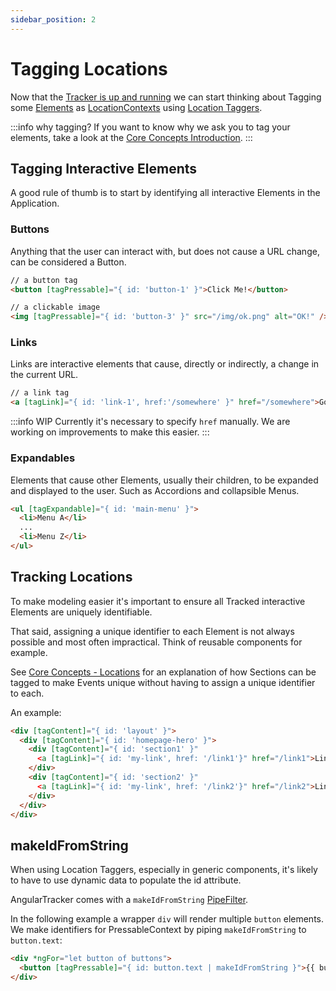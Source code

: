```yaml
---
sidebar_position: 2
---
```


# Tagging Locations

Now that the [Tracker is up and running](/tracking/angular/how-to-guides/getting-started.md) we can start thinking about Tagging some [Elements](/tracking/core-concepts/angular/tagging.md#elements) as [LocationContexts](/taxonomy/reference/location-contexts/overview.md) using [Location Taggers](/tracking/angular/api-reference/locationTaggers/overview.md).  

:::info why tagging?
If you want to know why we ask you to tag your elements, take a look at the [Core Concepts Introduction](/tracking/core-concepts).
:::

## Tagging Interactive Elements
A good rule of thumb is to start by identifying all interactive Elements in the Application. 

### Buttons
Anything that the user can interact with, but does not cause a URL change, can be considered a Button. 

```html
// a button tag 
<button [tagPressable]="{ id: 'button-1' }">Click Me!</button>

// a clickable image
<img [tagPressable]="{ id: 'button-3' }" src="/img/ok.png" alt="OK!" />
```

### Links
Links are interactive elements that cause, directly or indirectly, a change in the current URL.

```html
// a link tag 
<a [tagLink]="{ id: 'link-1', href:'/somewhere' }" href="/somewhere">Go!</a>
```

:::info WIP
Currently it's necessary to specify `href` manually. We are working on improvements to make this easier.
:::


### Expandables
Elements that cause other Elements, usually their children, to be expanded and displayed to the user. Such as Accordions and collapsible Menus. 

```html
<ul [tagExpandable]="{ id: 'main-menu' }">
  <li>Menu A</li>
  ...
  <li>Menu Z</li>
</ul>
```



## Tracking Locations
To make modeling easier it's important to ensure all Tracked interactive Elements are uniquely identifiable.   

That said, assigning a unique identifier to each Element is not always possible and most often impractical. 
Think of reusable components for example.

See [Core Concepts - Locations](/tracking/core-concepts/locations.md#applying-locations) for an explanation 
of how Sections can be tagged to make Events unique without having to assign a unique identifier to each.

An example:
```html
<div [tagContent]="{ id: 'layout' }">
  <div [tagContent]="{ id: 'homepage-hero' }">
    <div [tagContent]="{ id: 'section1' }"
      <a [tagLink]="{ id: 'my-link', href: '/link1'}" href="/link1">Link 1</a>
    </div>
    <div [tagContent]="{ id: 'section2' }"
      <a [tagLink]="{ id: 'my-link', href: '/link2'}" href="/link2">Link 2</a>
    </div>
  </div>
</div>
```


## makeIdFromString
When using Location Taggers, especially in generic components, it's likely to have to use dynamic data to populate the id attribute.

AngularTracker comes with a `makeIdFromString` [PipeFilter](https://angular.io/guide/pipes).  

In the following example a wrapper `div` will render multiple `button` elements. We make identifiers for PressableContext by piping `makeIdFromString` to `button.text`:

```html
<div *ngFor="let button of buttons">
  <button [tagPressable]="{ id: button.text | makeIdFromString }">{{ button.text }}</button>
</div>
```
